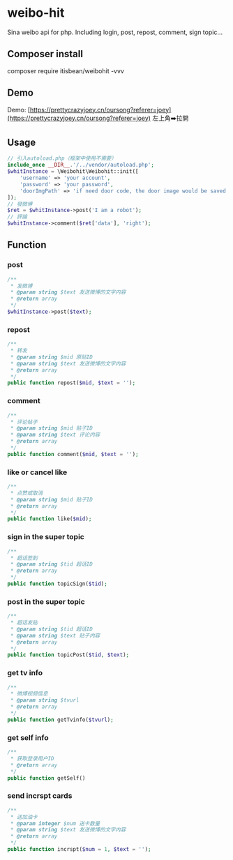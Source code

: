 # weibo-hit

Sina weibo api for php. Including login, post, repost, comment, sign topic...

## Composer install

composer require itisbean/weibohit -vvv

<!-- composer dumpautoload -o -->

## Demo

Demo: [https://prettycrazyjoey.cn/oursong?referer=joey](https://prettycrazyjoey.cn/oursong?referer=joey) 左上角➡️拉開

## Usage

```php
// 引入autoload.php（框架中使用不需要）
include_once __DIR__.'/../vendor/autoload.php';
$whitInstance = \Weibohit\Weibohit::init([
    'username' => 'your account',
    'password' => 'your password',
    'doorImgPath' => 'if need door code, the door image would be saved here'
]);
// 發微博
$ret = $whitInstance->post('I am a robot');
// 評論
$whitInstance->comment($ret['data'], 'right');
```

## Function

### post

```php
/**
 * 发微博
 * @param string $text 发送微博的文字内容
 * @return array
 */
$whitInstance->post($text);
```

### repost

```php
/**
 * 转发
 * @param string $mid 原贴ID
 * @param string $text 发送微博的文字内容
 * @return array
 */
public function repost($mid, $text = '');
```

### comment

```php
/**
 * 评论帖子
 * @param string $mid 贴子ID
 * @param string $text 评论内容
 * @return array
 */
public function comment($mid, $text = '');
```

### like or cancel like

```php
/**
 * 点赞或取消
 * @param string $mid 贴子ID
 * @return array
 */
public function like($mid);
```

### sign in the super topic

```php
/**
 * 超话签到
 * @param string $tid 超话ID
 * @return array
 */
public function topicSign($tid);
```

### post in the super topic

```php
/**
 * 超话发贴
 * @param string $tid 超话ID
 * @param string $text 贴子内容
 * @return array
 */
public function topicPost($tid, $text);
```

### get tv info

```php
/**
 * 微博视频信息
 * @param string $tvurl
 * @return array
 */
public function getTvinfo($tvurl);
```

### get self info

```php
/**
 * 获取登录用户ID
 * @return array
 */
public function getSelf()
```

### send incrspt cards

```php
/**
 * 送加油卡
 * @param integer $num 送卡数量
 * @param string $text 发送微博的文字内容
 * @return array
 */
public function incrspt($num = 1, $text = '');
```
